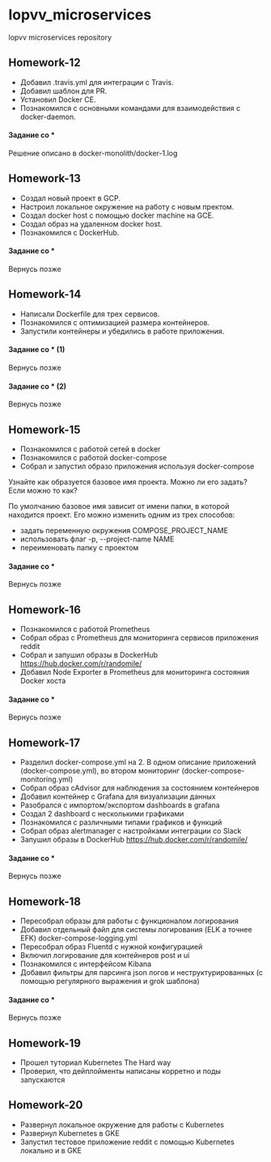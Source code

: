 # lopvv_microservices
lopvv microservices repository

## Homework-12
- Добавил .travis.yml для интеграции с Travis.
- Добавил шаблон для PR.
- Установил Docker CE.
- Познакомился с основными командами для взаимодействия с docker-daemon.



#### Задание со \*
Решение описано в docker-monolith/docker-1.log


## Homework-13
- Создал новый проект в GCP.
- Настроил локальное окружение на работу с новым пректом.
- Создал docker host с помощью docker machine на GCE.
- Создал образ на удаленном docker host.
- Познакомился с DockerHub.


#### Задание со \*
Вернуcь позже

## Homework-14
- Написали Dockerfile для трех сервисов.
- Познакомился с оптимизацией размера контейнеров.
- Запустили контейнеры и убедились в работе приложения.


#### Задание со \* (1)
Вернуcь позже
#### Задание со \* (2)
Вернуcь позже


## Homework-15
- Познакомился с работой сетей в docker
- Познакомился с работой docker-compose
- Собрал и запустил образо приложения используя docker-compose

Узнайте как образуется базовое имя проекта. Можно ли его задать? Если можно то как?

По умолчанию базовое имя зависит от имени папки, в которой находится проект. Его можно изменить одним из трех способов:
- задать переменную окружения COMPOSE_PROJECT_NAME
- использовать флаг -p, --project-name NAME
- переименовать папку с проектом

#### Задание со \*
Вернуcь позже

## Homework-16
- Познакомился с работой Prometheus
- Собрал образ с Prometheus для мониторинга сервисов приложения reddit
- Собрал и запушил образы в DockerHub https://hub.docker.com/r/randomile/
- Добавил Node Exporter в Prometheus для мониторинга состояния Docker хоста


#### Задание со \*
Вернуcь позже


## Homework-17
- Разделил docker-compose.yml на 2. В одном описание приложений (docker-compose.yml), во втором мониторинг (docker-compose-monitoring.yml)
- Собрал образ cAdvisor для наблюдения за состоянием контейнеров
- Добавил контейнер с Grafana для визуализации данных
- Разобрался с импортом/экспортом dashboards в grafana
- Создал 2 dashboard с несколькими графиками
- Познакомился с различными типами графиков и функций
- Собрал образ alertmanager с настройками интеграции со Slack
- Запушил образы в DockerHub https://hub.docker.com/r/randomile/

#### Задание со \*
Вернуcь позже


## Homework-18
- Пересобрал образы для работы с функционалом логирования
- Добавил отдельный файл для системы логирования (ELK а точнее EFK) docker-compose-logging.yml
- Пересобрал образ Fluentd с нужной конфигурацией
- Включил логирование для контейнеров post и ui
- Познакомился с интерфейсом Kibana
- Добавил фильтры для парсинга json логов и неструктурированных (с помощью регулярного выражения и grok шаблона)

#### Задание со \*
Вернуcь позже

## Homework-19
- Прошел туториал Kubernetes The Hard way
- Проверил, что дейплойменты написаны корретно и поды запускаются

## Homework-20
- Развернул локальное окружение для работы с Kubernetes
- Развернул Kubernetes в GKE
- Запустил тестовое приложение reddit с помощью Kubernetes локально и в GKE
